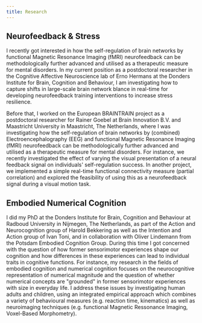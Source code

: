 ```yaml
---
title: Research
---
```


## Neurofeedback & Stress
I recently got interested in how the self-regulation of brain networks by
functional Magnetic Resonance Imaging (fMRI) neurofeedback can be
methodologically further advanced and utilised as a therapeutic measure for
mental disorders. In my current position as a postdoctoral researcher in the
Cognitive Affective Neuroscience lab of Erno Hermans at the Donders Institute
for Brain, Cognition and Behaviour, I am investigating how to capture shifts
in large-scale brain network blance in real-time for developing neurofeedback
training interventions to increase stress resilience.

Before that, I worked on the European BRAINTRAIN project as a postdoctoral
researcher for Rainer Goebel at Brain Innovation B.V. and Maastricht University
in Maastricht, The Netherlands, where I was investigating how the
self-regulation of brain networks by (combined) Electroencephalography (EEG)
and functional Magnetic Resonance Imaging (fMRI) neurofeedback can be
methodologically further advanced and utilised as a therapeutic measure for
mental disorders. For instance, we recently investigated the effect of varying
the visual presentation of a neural feedback signal on individuals'
self-regulation success. In another project, we implemented a simple real-time
functional connectivity measure (partial correlation) and explored the
feasibility of using this as a neurofeedback signal during a visual motion
task.

## Embodied Numerical Cognition
I did my PhD at the Donders Institute for Brain, Cognition and Behaviour at
Radboud University in Nijmegen, The Netherlands, as part of the Action and
Neurocognition group of Harold Bekkering as well as the Intention and Action
group of Ivan Toni, and in collaboration with Oliver Lindemann from the Potsdam
Embodied Cognition Group. During this time I got concerned with the question of
how former sensorimotor experiences shape our cognition and how differences in
these experiences can lead to individual traits in cognitive functions. For
instance, my research in the fields of embodied cognition and numerical
cognition focuses on the neurocognitive representation of numerical magnitude
and the question of whether numerical concepts are "grounded" in former
sensorimotor experiences with size in everyday life. I address these issues by
investigating human adults and children, using an integrated empirical approach
which combines a variety of behavioural measures (e.g. reaction time,
kinematics) as well as neuroimaging techniques (e.g. functional Magnetic
Ressonance Imaging, Voxel-Based Morphometry).
